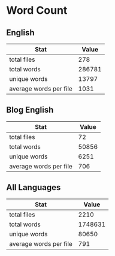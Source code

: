 # Word Count

## English

Stat | Value
---- | -----
total files | 278
total words | 286781
unique words | 13797
average words per file | 1031

## Blog English

Stat | Value
---- | -----
total files | 72
total words | 50856
unique words | 6251
average words per file | 706

## All Languages

Stat | Value
---- | -----
total files | 2210
total words | 1748631
unique words | 80650
average words per file | 791
